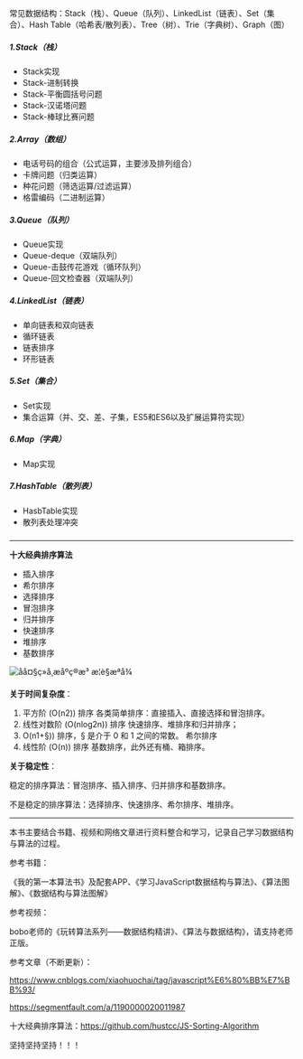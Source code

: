 常见数据结构：Stack（栈）、Queue（队列）、LinkedList（链表）、Set（集合）、Hash Table（哈希表/散列表）、Tree（树）、Trie（字典树）、Graph（图）



##### 1.Stack（栈）

- Stack实现
- Stack-进制转换
- Stack-平衡圆括号问题
- Stack-汉诺塔问题
- Stack-棒球比赛问题



##### 2.Array（数组）

- 电话号码的组合（公式运算，主要涉及排列组合）
- 卡牌问题（归类运算）
- 种花问题（筛选运算/过滤运算）
- 格雷编码（二进制运算）



##### 3.Queue（队列）

- Queue实现
- Queue-deque（双端队列）
- Queue-击鼓传花游戏（循环队列）
- Queue-回文检查器（双端队列）



##### 4.LinkedList（链表）

- 单向链表和双向链表
- 循环链表
- 链表排序
- 环形链表



##### 5.Set（集合）

- Set实现
- 集合运算（并、交、差、子集，ES5和ES6以及扩展运算符实现）



##### 6.Map（字典）

- Map实现



##### 7.HashTable（散列表）

- HasbTable实现
- 散列表处理冲突



##### 

---

**十大经典排序算法**



- 插入排序
- 希尔排序
- 选择排序
- 冒泡排序
- 归并排序
- 快速排序
- 堆排序
- 基数排序



![åå¤§ç»å¸æåºç®æ³ æ¦è§æªå¾](https://github.com/hustcc/JS-Sorting-Algorithm/raw/master/res/sort.png) 



**关于时间复杂度**：

1. 平方阶 (O(n2)) 排序 各类简单排序：直接插入、直接选择和冒泡排序。
2. 线性对数阶 (O(nlog2n)) 排序 快速排序、堆排序和归并排序；
3. O(n1+§)) 排序，§ 是介于 0 和 1 之间的常数。 希尔排序
4. 线性阶 (O(n)) 排序 基数排序，此外还有桶、箱排序。

**关于稳定性**：

稳定的排序算法：冒泡排序、插入排序、归并排序和基数排序。

不是稳定的排序算法：选择排序、快速排序、希尔排序、堆排序。

---



本书主要结合书籍、视频和网络文章进行资料整合和学习，记录自己学习数据结构与算法的过程。



参考书籍：

《我的第一本算法书》及配套APP、《学习JavaScript数据结构与算法》、《算法图解》、《数据结构与算法图解》



参考视频：

bobo老师的《玩转算法系列——数据结构精讲》、《算法与数据结构》，请支持老师正版。



参考文章（不断更新）：

<https://www.cnblogs.com/xiaohuochai/tag/javascript%E6%80%BB%E7%BB%93/> 

<https://segmentfault.com/a/1190000020011987> 

十大经典排序算法：<https://github.com/hustcc/JS-Sorting-Algorithm> 



坚持坚持坚持！！！